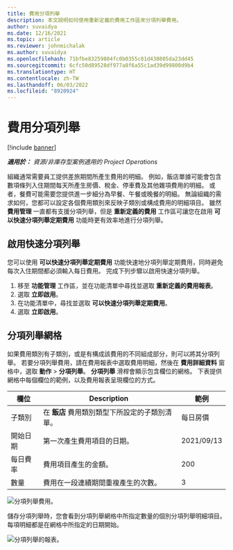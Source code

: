 ```yaml
---
title: 費用分項列舉
description: 本文說明如何使用重新定義的費用工作區來分項列舉費用。
author: suvaidya
ms.date: 12/16/2021
ms.topic: article
ms.reviewer: johnmichalak
ms.author: suvaidya
ms.openlocfilehash: 71bfbe83259804fc0b0355c81d430805da23dd45
ms.sourcegitcommit: 6cfc50d89528df977a8f6a55c1ad39d99800d9b4
ms.translationtype: HT
ms.contentlocale: zh-TW
ms.lasthandoff: 06/03/2022
ms.locfileid: "8920924"
---
```

# <a name="expense-itemization"></a>費用分項列舉

[!include [banner](../includes/banner.md)]

_**適用於：** 資源/非庫存型案例適用的 Project Operations_

組織通常需要員工提供差旅期間所產生費用的明細。 例如，飯店單據可能會包含數項條列入住期間每天所產生房價、稅金、停車費及其他雜項費用的明細。 或者，餐費可能需要您提供進一步細分為早餐、午餐或晚餐的明細。 無論組織的需求如何，您都可以設定各個費用類別來反映子類別或構成費用的明細項目。 雖然 **費用管理** 一直都有支援分項列舉，但是 **重新定義的費用** 工作區可讓您在啟用 **可以快速分項列舉定期費用** 功能時更有效率地進行分項列舉。  

## <a name="enable-quick-itemization"></a>啟用快速分項列舉 

您可以使用 **可以快速分項列舉定期費用** 功能快速地分項列舉定期費用，同時避免每次入住期間都必須輸入每日費用。 完成下列步驟以啟用快速分項列舉。

1. 移至 **功能管理** 工作區，並在功能清單中尋找並選取 **重新定義的費用報表**。 
2. 選取 **立即啟用**。 
3. 在功能清單中，尋找並選取 **可以快速分項列舉定期費用**。
4. 選取 **立即啟用**。 

## <a name="itemization-grid"></a>分項列舉網格 

如果費用類別有子類別，或是有構成該費用的不同組成部分，則可以將其分項列舉。 若要分項列舉費用，請在費用報表中選取費用明細，然後在 **費用詳細資料** 窗格中，選取 **動作** > **分項列舉**。 **分項列舉** 滑桿會顯示包含欄位的網格。 下表提供網格中每個欄位的範例，以及費用報表呈現欄位的方式。 

|     欄位          |     Description                                                                                  |     範例              |
|--------------------|--------------------------------------------------------------------------------------------------|--------------------------|
|     子類別    |     在 **飯店** 費用類別類型下所設定的子類別清單。             |     每日房價      |
|     開始日期     |     第一次產生費用項目的日期。                                           |     2021/09/13           |
|     每日費率     |     費用項目產生的金額。                                                    |     200                  |
|     數量       |     費用在一段連續期間重複產生的次數。                       |     3                    |

![分項列舉費用。](media/Itemization%20screen%201.png)

儲存分項列舉時，您會看到分項列舉網格中所指定數量的個別分項列舉明細項目。 每項明細都是在網格中所指定的日期開始。

![分項列舉的報表。](media/Itemization%20screen%202.png)

